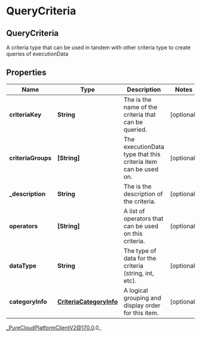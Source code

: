 # QueryCriteria

## QueryCriteria
A criteria type that can be used in tandem with other criteria type to create queries of executionData

## Properties

|Name | Type | Description | Notes|
|------------ | ------------- | ------------- | -------------|
| **criteriaKey** | **String** | The is the name of the criteria that can be queried. | [optional] |
| **criteriaGroups** | **[String]** | The executionData type that this criteria item can be used on. | [optional] |
| **_description** | **String** | The is the description of the criteria. | [optional] |
| **operators** | **[String]** | A list of operators that can be used on this criteria. | [optional] |
| **dataType** | **String** | The type of data for the criteria (string, int, etc). | [optional] |
| **categoryInfo** | [**CriteriaCategoryInfo**](CriteriaCategoryInfo) | A logical grouping and display order for this item. | [optional] |



_PureCloudPlatformClientV2@170.0.0_
